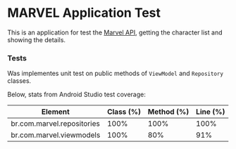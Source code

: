 # MARVEL Application Test

This is an application for test the [Marvel API](https://developer.marvel.com/), getting the character list and showing the details.

### Tests

Was implementes unit test on public methods of `ViewModel` and `Repository` classes.

Below, stats from Android Studio test coverage:

| Element | Class (%) | Method (%) | Line (%)
| ------- | --------- | ---------- | ------
| br.com.marvel.repositories | 100% | 100% | 100%
| br.com.marvel.viewmodels | 100% | 80% | 91%